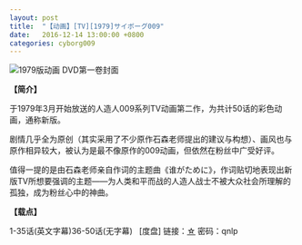 ```yaml
---
layout: post
title:  "【动画】[TV][1979]サイボーグ009"
date:   2016-12-14 13:00:00 +0800
categories: cyborg009
---
```


![1979版动画 DVD第一卷封面](http://upload-images.jianshu.io/upload_images/4047103-ce41908ec350fd22.png?imageMogr2/auto-orient/strip%7CimageView2/2/w/1240)

**【简介】**

于1979年3月开始放送的人造人009系列TV动画第二作，为共计50话的彩色动画，通称新版。

剧情几乎全为原创（其实采用了不少原作石森老师提出的建议与构想）、画风也与原作相异较大，被认为是最不像原作的009动画，但依然在粉丝中广受好评。

值得一提的是由石森老师亲自作词的主题曲《谁がために》，作词贴切地表现出新版TV所想要强调的主题——为人类和平而战的人造人战士不被大众社会所理解的孤独，成为粉丝心中的神曲。


**【载点】**

1-35话(英文字幕)36-50话(无字幕)   [度盘] 链接：[☆](http://pan.baidu.com/s/1sjKDLfB) 密码：qnlp
